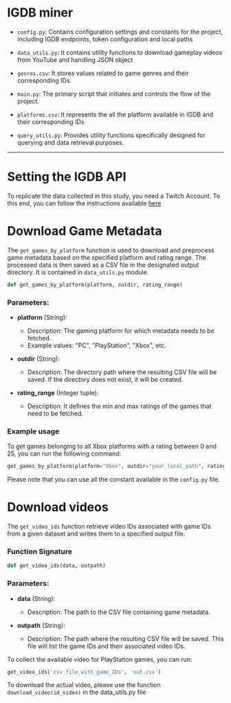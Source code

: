# IGDB miner

- `config.py`: Contains configuration settings and constants for the project, including IGDB endpoints, token configuration and local paths
  
- `data_utils.py`: It contains utility functions to download gameplay videos from YouTube and handling JSON object 
  
- `genres.csv`: It stores values related to game genres and their corresponding IDs.
  
- `main.py`: The primary script that initiates and controls the flow of the project.
  
- `platforms.csv`: It represents the all the platform available in IGDB and their corresponding IDs
  
- `query_utils.py`: Provides utility functions specifically designed for querying and data retrieval purposes.

---


# Setting the IGDB API

To replicate the data collected in this study, you need a Twitch Account. To this end, you can follow the instructions available [here](https://api-docs.igdb.com/#getting-started)


# Download Game Metadata

The `get_games_by_platform` function is used to download and preprocess game metadata based on the specified platform and rating range. The processed data is then saved as a CSV file in the designated output directory. It is contained in `data_utils.py` module.


```python
def get_games_by_platform(platform, outdir, rating_range)
```

### Parameters:

- **platform** (String): 
  - Description: The gaming platform for which metadata needs to be fetched.
  - Example values: "PC", "PlayStation", "Xbox", etc.

- **outdir** (String): 
  - Description: The directory path where the resulting CSV file will be saved. If the directory does not exist, it will be created.

- **rating_range** (Integer tuple): 
  - Description: It defines the min and max ratings of the games that need to be fetched. 


### Example usage

To get games belonging to all Xbox platforms with a rating between 0 and 25, you can run the following command:
```python
get_games_by_platform(platform="Xbox", outdir="your_local_path", rating_range=(0, 25))
```

Please note that you can use all the constant available in the `config.py` file.

# Download videos

The `get_video_ids` function retrieve video IDs associated with game IDs from a given dataset and writes them to a specified output file.

### Function Signature

```python
def get_video_ids(data, outpath)
```

### Parameters:

- **data** (String): 
  - Description: The path to the CSV file containing game metadata.
  
- **outpath** (String): 
  - Description: The path where the resulting CSV file will be saved. This file will list the game IDs and their associated video IDs.


To collect the available video for PlayStation games, you can run:

```python
get_video_ids('csv_file_with_game_IDs', 'out.csv')
```

To download the actual video, please use the function `download_video(id_video)` in the data_utils.py file